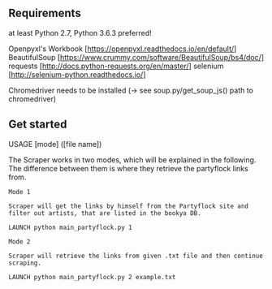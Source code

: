 ## Requirements
at least Python 2.7, Python 3.6.3 preferred!

Openpyxl's Workbook [https://openpyxl.readthedocs.io/en/default/]
BeautifulSoup [https://www.crummy.com/software/BeautifulSoup/bs4/doc/]
requests [http://docs.python-requests.org/en/master/]
selenium [http://selenium-python.readthedocs.io/]

Chromedriver needs to be installed (-> see soup.py/get_soup_js() path to chromedriver)

## Get started
USAGE [mode] ([file name])

The Scraper works in two modes, which will be explained in the following.
The difference between them is where they retrieve the partyflock links from. 

    Mode 1

    Scraper will get the links by himself from the Partyflock site and filter out artists, that are listed in the bookya DB. 

    LAUNCH python main_partyflock.py 1

    Mode 2

    Scraper will retrieve the links from given .txt file and then continue scraping. 

    LAUNCH python main_partyflock.py 2 example.txt